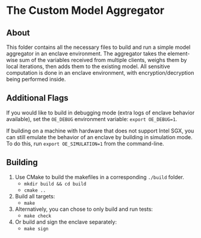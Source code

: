 # The Custom Model Aggregator

## About
This folder contains all the necessary files to build and run a simple model aggregator in an enclave environment. The aggregator takes the element-wise sum of the variables received from multiple clients, weighs them by local iterations, then adds them to the existing model. All sensitive computation is done in an enclave environment, with encryption/decryption being performed inside.


## Additional Flags
If you would like to build in debugging mode (extra logs of enclave behavior available), set the `OE_DEBUG` environment variable: `export OE_DEBUG=1`.

If building on a machine with hardware that does not support Intel SGX, you can still emulate the behavior of an enclave by building in simulation mode. To do this, run `export OE_SIMULATION=1` from the command-line.

## Building
1. Use CMake to build the makefiles in a corresponding `./build` folder.
    * `mkdir build && cd build`
    * `cmake ..`
2. Build all targets:
    * `make`
3. Alternatively, you can chose to only build and run tests:
    * `make check`
4. Or build and sign the enclave separately:
    * `make sign`
